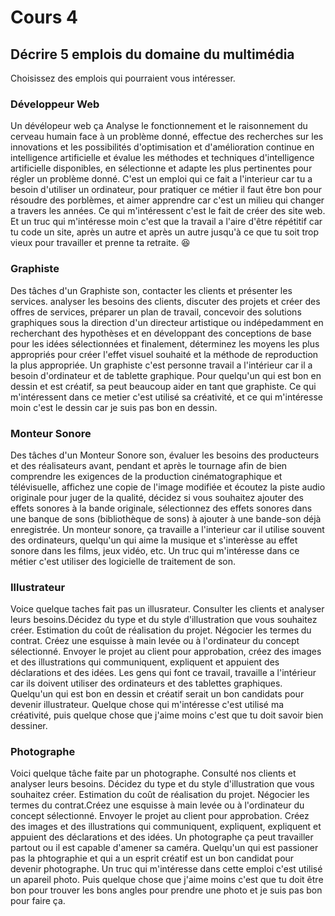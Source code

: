 # Cours 4
## Décrire 5 emplois du domaine du multimédia
Choisissez des emplois qui pourraient vous intéresser. 

### Développeur Web
Un dévélopeur web ça Analyse le fonctionnement et le raisonnement du cerveau humain face à un problème donné,
effectue des recherches sur les innovations et les possibilités d'optimisation et d'amélioration continue en intelligence artificielle et
évalue les méthodes et techniques d'intelligence artificielle disponibles, en sélectionne et adapte les plus pertinentes pour régler un problème donné. C'est un emploi qui ce fait a l'interieur car tu a besoin d'utiliser un ordinateur, pour pratiquer ce métier il faut être bon pour résoudre des porblèmes, et aimer apprendre car c'est un milieu qui changer a travers les années. Ce qui m'intéressent c'est le fait de créer des site web. Et un truc qui m'intéresse moin c'est que la travail a l'aire d'être répétitif car tu code un site, après un autre et après un autre jusqu'à ce que tu soit trop vieux pour travailler et prenne ta retraite. :laughing:

### Graphiste
Des tâches d'un Graphiste son, contacter les clients et présenter les services.
analyser les besoins des clients, discuter des projets et créer des offres de services, préparer un plan de travail,
concevoir des solutions graphiques sous la direction d'un directeur artistique ou indépedamment en recherchant des hypothèses et en développant des conceptions de base pour les idées sélectionnées et finalement, déterminez les moyens les plus appropriés pour créer l'effet visuel souhaité et la méthode de reproduction la plus appropriée. Un graphiste c'est personne travail a l'intérieur car il a besoin d'ordinateur et de tablette graphique. Pour quelqu'un qui est bon en dessin et est créatif, sa peut beaucoup aider en tant que graphiste. Ce qui m'intéressent dans ce metier c'est utilisé sa créativité, et ce qui m'intéresse moin c'est le dessin car je suis pas bon en dessin.

### Monteur Sonore
Des tâches d'un Monteur Sonore son, évaluer les besoins des producteurs et des réalisateurs avant, pendant et après le tournage afin de bien comprendre les exigences de la production cinématographique et télévisuelle, affichez une copie de l'image modifiée et écoutez la piste audio originale pour juger de la qualité,
décidez si vous souhaitez ajouter des effets sonores à la bande originale, sélectionnez des effets sonores dans une banque de sons (bibliothèque de sons) à ajouter à une bande-son déjà enregistrée. Un monteur sonore, ça travaille a  l'interieur car il utilise souvent des ordinateurs, quelqu'un qui aime la musique et s'interèsse au effet sonore dans les films, jeux vidéo, etc. Un truc qui m'intéresse dans ce métier c'est utiliser des logicielle de traitement de son.

### Illustrateur
Voice quelque taches fait pas un illusrateur. Consulter les clients et analyser leurs besoins.Décidez du type et du style d'illustration que vous souhaitez créer. Estimation du coût de réalisation du projet. Négocier les termes du contrat. Créez une esquisse à main levée ou à l'ordinateur du concept sélectionné. Envoyer le projet au client pour approbation, créez des images et des illustrations qui communiquent, expliquent et appuient des déclarations et des idées. Les gens qui font ce travail, travaille a l'intérieur car ils doivent utiliser des ordinateurs et des tablettes graphiques. Quelqu'un qui est bon en dessin et créatif serait un bon candidats pour devenir illustrateur. Quelque chose qui m'intéresse c'est utilisé ma créativité, puis quelque chose que j'aime moins c'est que tu doit savoir bien dessiner.

### Photographe
Voici quelque tâche faite par un photographe. Consulté nos clients et analyser leurs besoins. Décidez du type et du style d'illustration que vous souhaitez créer. Estimation du coût de réalisation du projet. Négocier les termes du contrat.Créez une esquisse à main levée ou à l'ordinateur du concept sélectionné. Envoyer le projet au client pour approbation. Créez des images et des illustrations qui communiquent, expliquent, expliquent et appuient des déclarations et des idées.
Un photographe ça peut travailler partout ou il est capable d'amener sa caméra. Quelqu'un qui est passioner pas la phtographie et qui a un esprit créatif est un bon candidat pour devenir photographe. Un truc qui m'intéresse dans cette emploi c'est utilisé un apareil photo. Puis quelque chose que j'aime moins c'est que tu doit être bon pour trouver les bons angles pour prendre une photo et je suis pas bon pour faire ça.
